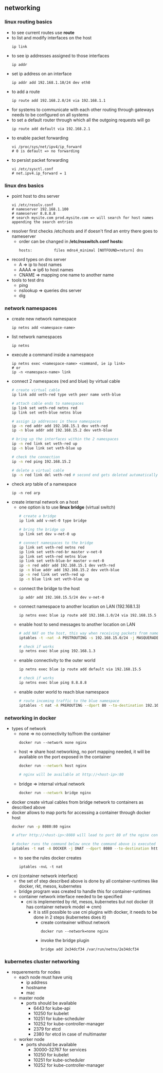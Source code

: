 ## networking
### linux routing basics
  * to see current routes use **route**
  * to list and modify interfaces on the host
    ```
    ip link
    ```
  * to see ip addresses assigned to those interfaces
    ```
    ip addr
    ```
  * set ip address on an interface
    ```
    ip addr add 192.168.1.10/24 dev eth0
    ```
  * to add a route
    ```
    ip route add 192.168.2.0/24 via 192.168.1.1
  * for systems to communicate with each other routing through gateways needs to be configured on all systems
  * to set a default router through which all the outgoing requests will go
    ```
    ip route add default via 192.168.2.1
    ```
  * to enable packet forwarding
    ```
    vi /proc/sys/net/ipv4/ip_forward
    # 0 is default => no forwarding
    ```
  * to persist packet forwarding
    ```
    vi /etc/sysctl.conf
    # net.ipv4.ip_forward = 1
    ```
### linux dns basics
* point host to dns server
  ```
  vi /etc/resolv.conf
  # nameserver 192.168.1.100
  # nameserver 8.8.8.8
  # search mysite.com prod.mysite.com => will search for host names appending the search entries
  ```
* resolver first checks /etc/hosts and if doesn't find an entry there goes to nameserver
  * order can be changed in **/etc/nsswitch.conf** **hosts:**
    ```
    hosts:          files mdns4_minimal [NOTFOUND=return] dns
    ```
* record types on dns server
  * A => ip to host names
  * AAAA => ip6 to host names 
  * CNAME => mapping one name to another name
* tools to test dns
  * ping
  * nslookup => queries dns server
  * dig
### network namespaces
* create new network namespace 
  ```
  ip netns add <namespace-name>
  ```
* list network namespaces
  ```
  ip netns
  ```
* execute a command inside a namespace
  ```
  ip netns exec <namespace-name> <command, ie ip link>
  # or
  ip -n <namespace-name> link
  ```
* connect 2 namespaces (red and blue) by virtual cable
  ```bash
  # create virtual cable
  ip link add veth-red type veth peer name veth-blue
  
  # attach cable ends to namespaces
  ip link set veth-red netns red
  ip link set veth-blue netns blue
  
  # assign ip addresses in these namespaces
  ip -n red addr add 192.168.15.1 dev veth-red
  ip -n blue addr add 192.168.15.2 dev veth-blue
  
  # bring up the interfaces within the 2 namespaces
  ip -n red link set veth-red up
  ip -n blue link set veth-blue up
  
  # check the connection
  ip -n red ping 192.168.15.2
  
  # delete a virtual cable
  ip -n red link del veth-red # second end gets deleted automatically
  ```
* check arp table of a namespace
  ```
  ip -n red arp
  ```
* create internal network on a host
  * one option is to use **linux bridge** (virtual switch)
    ```bash
    # create a bridge
    ip link add v-net-0 type bridge
    
    # bring the bridge up
    ip link set dev v-net-0 up
    
    # connect namespaces to the bridge
    ip link set veth-red netns red
    ip link set veth-red-br master v-net-0
    ip link set veth-red netns blue
    ip link set veth-blue-br master v-net-0
    ip -n red addr add 192.168.15.1 dev veth-red
    ip -n blue addr add 192.168.15.2 dev veth-blue
    ip -n red link set veth-red up
    ip -n blue link set veth-blue up
    ```
  * connect the bridge to the host
    ```
    ip addr add 192.168.15.5/24 dev v-net-0
    ```
  * connect namespace to another location on LAN (192.168.1.3)
    ```
    ip netns exec blue ip route add 192.168.1.0/24 via 192.168.15.5
    ```
  * enable host to send messages to another location on LAN
    ```bash
    # add NAT on the host, this way when receiving packets from namespace it would appear coming from the host
    iptables -t -nat -A POSTROUTING -s 192.168.15.0/24 -j MASQUERADE
    
    # check if works
    ip netns exec blue ping 192.168.1.3
    ```
  * enable connectivity to the outer world
    ```bash
    ip netns exec blue ip route add default via 192.168.15.5
    
    # check if works
    ip netns exec blue ping 8.8.8.8
    ```
  * enable outer world to reach blue namespace
    ```bash
    # route incoming traffic to the blue namespace
    iptables -t nat -A PREROUTING --dport 80 --to-destination 192.168.15.2:80 -j DNAT
    ```
### networking in docker
* types of network
  * none => no connectivity to/from the container
    ```
    docker run --network none nginx
    ```
  * host => share host networking, no port mapping needed, it will be available on the port exposed in the container
    ```bash
    docker run --network host nginx
    
    # nginx will be available at http://<host-ip>:80
    ```
  * bridge => internal virtual network
    ```bash
    docker run --network bridge nginx
    ```
* docker create virtual cables from bridge network to containers as described above
* docker allows to map ports for accessing a container through docker host
  ```bash
  docker run -p 8080:80 nginx
  
  # after http://<host-ip>:8080 will lead to port 80 of the nginx container  
  
  # docker runs the command below once the command above is executed  
  iptables -t nat -A DOCKER -j DNAT --dport 8080 --to-destination http://<internal-container-ip>:80
  ```
  * to see the rules docker creates
    ```
    iptables -nvL -t nat
    ```
 * cni (container network interface)
   * the set of step described above is done by all container-runtimes like docker, rkt, mesos, kubernetes
   * bridge program was created to handle this for container-runtimes
   * container network interface needed to be specified
     * cni is implemented by rkt, mesos, kubernetes but not docker (it has container network model => cnm)
       * it is still possible to use cni plugins with docker, it needs to be done in 2 steps (kubernetes does it)
         * create conteainer without network
           ```
           docker run --network=none nginx
           ```
         * invoke the bridge plugin 
           ```
           bridge add 2e34dcf34 /var/run/netns/2e34dcf34
           ```
### kubernetes cluster networking 
* requerements for nodes
  * each node must have uniq
    * ip address
    * hostname
    * mac
  * master node    
    * ports should be available
      * 6443 for kube-api
      * 10250 for kubelet
      * 10251 for kube-scheduler
      * 10252 for kube-controller-manager
      * 2379 for etcd
      * 2380 for etcd in case of multimaster
  * worker node
    * ports should be available
       * 30000-32767 for services
       * 10250 for kubelet
       * 10251 for kube-scheduler
       * 10252 for kube-controller-manager
